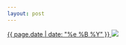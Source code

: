 ```yaml
---
layout: post
---
```


<p>
  <a href="/18">
    <time>{{ page.date | date: "%e %B %Y" }}</time>
    <img src="https://s3.amazonaws.com/life.aaronjgreenberg.com/18.jpg">
  </a>
  
</p>
